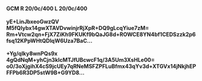 #### GCM R 20/0c/400 L 20/0c/400
**yE+LinJbxeoGwzQV**<br/>**M5fQIybx14gwXTAVDvwinjrRjXpR+DQ9gLcqYiue7zM=**<br/>**Rm+Vtcw2qn+FjX7ZiKh9FKUKf9bQaJG8d+ROWCE8YN4bf1CEDSzzk2p6fsq12KPpWHtQDIqW6Uza7BaC...**<br/><br/>
**+Yg/qIky8wnPQs9x**<br/>**4gQdNqM+yhCjn3kIcMTJfUBcwcF1q/3A5Um3XsHLe00=**<br/>**o0/3oXjgihX4cS9jcUEy7qRNeMSFZPFLuBfmx43qYv3d+XTGVx14jNkjhEPFFPb6R3DP5stW9B+G9YD8...**